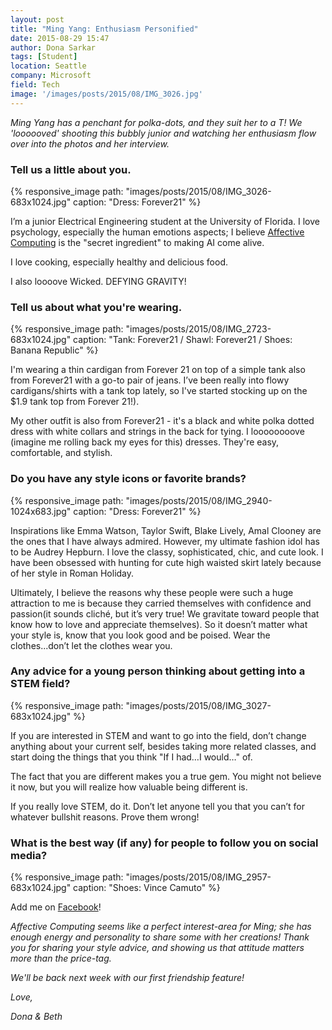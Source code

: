 ```yaml
---
layout: post
title: "Ming Yang: Enthusiasm Personified"
date: 2015-08-29 15:47
author: Dona Sarkar
tags: [Student]
location: Seattle
company: Microsoft
field: Tech
image: '/images/posts/2015/08/IMG_3026.jpg'
---
```


*Ming Yang has a penchant for polka-dots, and they suit her to a T! 
We 'loooooved' shooting this bubbly junior and watching her enthusiasm 
flow over into the photos and her interview.*

### Tell us a little about you.

{% responsive_image path: "images/posts/2015/08/IMG_3026-683x1024.jpg" caption: "Dress: Forever21" %}

I’m a junior Electrical Engineering student at the University of Florida. I love psychology, especially the human emotions aspects; I believe [Affective Computing](https://en.wikipedia.org/wiki/Affective_computing) is the "secret ingredient" to making AI come alive.

I love cooking, especially healthy and delicious food.

I also loooove Wicked. DEFYING GRAVITY!

### Tell us about what you're wearing.

{% responsive_image path: "images/posts/2015/08/IMG_2723-683x1024.jpg" caption: "Tank: Forever21 / Shawl: Forever21 / Shoes: Banana Republic" %}

I'm wearing a thin cardigan from Forever 21 on top of a simple tank also from Forever21 with a go-to pair of jeans. I’ve been really into flowy cardigans/shirts with a tank top lately, so I've started stocking up on the $1.9 tank top from Forever 21!).

My other outfit is also from Forever21 - it's a black and white polka dotted dress with white collars and strings in the back for tying. I loooooooove (imagine me rolling back my eyes for this) dresses. They're easy, comfortable, and stylish.

### Do you have any style icons or favorite brands?

{% responsive_image path: "images/posts/2015/08/IMG_2940-1024x683.jpg" caption: "Dress: Forever21" %}

Inspirations like Emma Watson, Taylor Swift, Blake Lively, Amal Clooney are the ones that I have always admired. However, my ultimate fashion idol has to be Audrey Hepburn. I love the classy, sophisticated, chic, and cute look. I have been obsessed with hunting for cute high waisted skirt lately because of her style in Roman Holiday.

Ultimately, I believe the reasons why these people were such a huge attraction to me is because they carried themselves with confidence and passion(it sounds cliché, but it’s very true! We gravitate toward people that know how to love and appreciate themselves). So it doesn’t matter what your style is, know that you look good and be poised. Wear the clothes...don’t let the clothes wear you.

### Any advice for a young person thinking about getting into a STEM field?

{% responsive_image path: "images/posts/2015/08/IMG_3027-683x1024.jpg" %}

If you are interested in STEM and want to go into the field, don’t change anything about your current self, besides taking more related classes, and start doing the things that you think "If I had…I would…" of.

The fact that you are different makes you a true gem. You might not believe it now, but you will realize how valuable being different is.

If you really love STEM, do it. Don’t let anyone tell you that you can’t for whatever bullshit reasons. Prove them wrong!

### What is the best way (if any) for people to follow you on social media?

{% responsive_image path: "images/posts/2015/08/IMG_2957-683x1024.jpg" caption: "Shoes: Vince Camuto" %}

Add me on [Facebook](https://www.facebook.com/ming.yang.10)!

*Affective Computing seems like a perfect interest-area for Ming; she has enough energy and personality to share some with her creations! Thank you for sharing your style advice, and showing us that attitude matters more than the price-tag.*

*We'll be back next week with our first friendship feature!*

*Love,*

*Dona & Beth*

